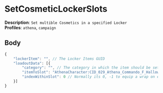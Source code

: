 # SetCosmeticLockerSlots

**Description**: `Set multible Cosmetics in a specified Locker` \
**Profiles**: `athena`, `campaign`

## Body

```js
{
    "lockerItem": "", // The Locker Items GUID
    "loadoutData": [{
        "category": "", // The category in which the item should be set, e.g. Character, Backpack, Dance
        "itemToSlot": "AthenaCharacter:CID_029_Athena_Commando_F_Halloween", // The cosmetic to equip (see formating in the example!)
        "indexWithinSlot": 0 // Normally its 0, -1 to equip a wrap on every slot, else (0-5 on emotes stuff, 0-6 on wraps stuff)
    }]
}
```
